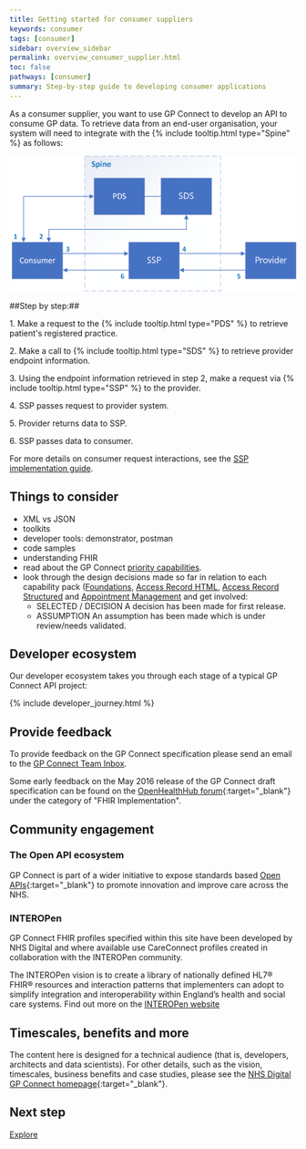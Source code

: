 ```yaml
---
title: Getting started for consumer suppliers
keywords: consumer
tags: [consumer]
sidebar: overview_sidebar
permalink: overview_consumer_supplier.html
toc: false
pathways: [consumer]
summary: Step-by-step guide to developing consumer applications
---
```


<p>As a consumer supplier, you want to use GP Connect to develop an API to consume GP data. To retrieve data from an end-user organisation, your system will need to integrate with the {% include tooltip.html type="Spine" %} as follows:</p>

![Img](images/overview/gp_connect_apis.png)
<p>
##Step by step:##
<p>1. Make a request to the {% include tooltip.html type="PDS" %} to retrieve patient's registered practice.</p>
<p>2. Make a call to {% include tooltip.html type="SDS" %} to retrieve provider endpoint information.</p>
<p>3. Using the endpoint information retrieved in step 2, make a request via {% include tooltip.html type="SSP" %} to the provider.</p>
<p>4. SSP passes request to provider system.</p>
<p>5. Provider returns data to SSP.</p>
<p>6. SSP passes data to consumer.</p>

For more details on consumer request interactions, see the [SSP implementation guide](https://developer.nhs.uk/apis/spine-core-1-0/ssp_implementation_guide.html).

## Things to consider
- XML vs JSON
- toolkits
- developer tools: demonstrator, postman
- code samples
- understanding FHIR
- read about the GP Connect [priority capabilities](overview_priority_capabilities.html).
- look through the design decisions made so far in relation to each capability pack ([Foundations](foundations_design.html), [Access Record HTML](accessrecord.html), [Access Record Structured](accessrecord_structured_design.html) and [Appointment Management](appointments_design.html) and get involved:
	- <span class="label label-success">SELECTED</span> / <span class="label label-info">DECISION</span> A decision has been made for first release.
	- <span class="label label-warning">ASSUMPTION</span> An assumption has been made which is under review/needs validated.

## Developer ecosystem
Our developer ecosystem takes you through each stage of a typical GP Connect API project:
  
{% include developer_journey.html %}

## Provide feedback

To provide feedback on the GP Connect specification please send an email to the [GP Connect Team Inbox](mailto://gpconnect@nhs.net).

Some early feedback on the May 2016 release of the GP Connect draft specification can be found on the [OpenHealthHub forum](https://www.openhealthhub.org/c/fhir-implementation){:target="_blank"} under the category of "FHIR Implementation".

## Community engagement

### The Open API ecosystem

GP Connect is part of a wider initiative to expose standards based [Open APIs](designprinciples_open_api_principles.html#open-api){:target="_blank"} to promote innovation and improve care across the NHS.

### INTEROPen

GP Connect FHIR profiles specified within this site have been developed by NHS Digital and where available use CareConnect profiles created in collaboration with the INTEROPen community.

The INTEROPen vision is to create a library of nationally defined HL7® FHIR® resources and interaction patterns that implementers can adopt to simplify integration and interoperability within England’s health and social care systems. Find out more on the [INTEROPen website](https://www.interopen.org/)

## Timescales, benefits and more

The content here is designed for a technical audience (that is, developers, architects and data scientists). For other details, such as the vision, timescales, business benefits and case studies, please see the [NHS Digital GP Connect homepage](https://digital.nhs.uk/article/1275/GP-Connect){:target="_blank"}.

## Next step ##
[Explore](/overview_explore.html)
